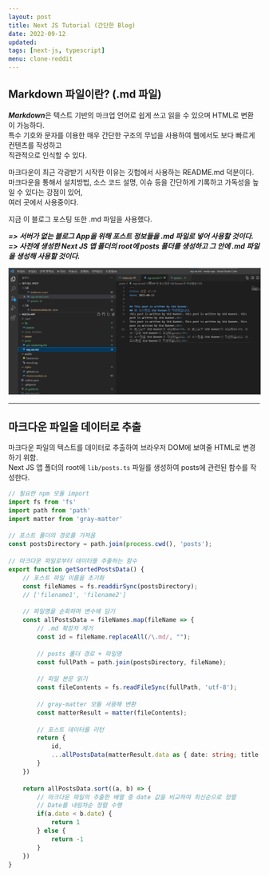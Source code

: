 ```yaml
---
layout: post
title: Next JS Tutorial (간단한 Blog)
date: 2022-09-12
updated: 
tags: [next-js, typescript]
menu: clone-reddit
---
```

## Markdown 파일이란? (.md 파일)
***Markdown***은 텍스트 기반의 마크업 언어로 쉽게 쓰고 읽을 수 있으며 HTML로 변환이 가능하다.   
특수 기호와 문자를 이용한 매우 간단한 구조의 무넙을 사용하여 웹에서도 보다 빠르게 컨텐츠를 작성하고   
직관적으로 인식할 수 있다.  

마크다운이 최근 각광받기 시작한 이유는 깃헙에서 사용하는 README.md 덕분이다.   
마크다운을 통해서 설치방법, 소스 코드 설명, 이슈 등을 간단하게 기록하고 가독성을 높일 수 있다는 강점이 있어,   
여러 곳에서 사용중이다.

지금 이 블로그 포스팅 또한 .md 파일을 사용했다.

***=> 서버가 없는 블로그 App을 위해 포스트 정보들을 .md 파일로 넣어 사용할 것이다.***   
***=> 사전에 생성한 Next JS 앱 폴더의 root에 posts 폴더를 생성하고 그 안에 .md 파일을 생성해 사용할 것이다.***

<img src="\assets\img\posts\nextjs-tutorial\posts_dir.png" style="border: 1px solid gray;" />

- - - 

## 마크다운 파일을 데이터로 추출
마크다운 파일의 텍스트를 데이터로 추출하여 브라우저 DOM에 보여줄 HTML로 변경하기 위함.   
Next JS 앱 폴더의 root에 `lib/posts.ts` 파일를 생성하여 posts에 관련된 함수를 작성한다.

```typescript
// 필요한 npm 모듈 import
import fs from 'fs'
import path from 'path'
import matter from 'gray-matter'

// 포스트 폴더의 경로를 가져옴
const postsDirectory = path.join(process.cwd(), 'posts');

// 마크다운 파일로부터 데이터를 추출하는 함수
export function getSortedPostsData() {
    // 포스트 파일 이름을 초기화
    const fileNames = fs.readdirSync(postsDirectory);
    // ['filename1', 'filename2']

    // 파일명을 순회하며 변수에 담기
    const allPostsData = fileNames.map(fileName => {
        // .md 확장자 제거
        const id = fileName.replaceAll(/\.md/, "");

        // posts 폴더 경로 + 파일명
        const fullPath = path.join(postsDirectory, fileName);

        // 파일 본문 읽기
        const fileContents = fs.readFileSync(fullPath, 'utf-8');

        // gray-matter 모듈 사용해 변환
        const matterResult = matter(fileContents);

        // 포스트 데이터를 리턴
        return {
            id,
            ...allPostsData(matterResult.data as { date: string; title: string })
        }
    })

    return allPostsData.sort((a, b) => {
        // 마크다운 파일의 추출한 배열 중 date 값을 비교하여 최신순으로 정렬
        // Date를 내림차순 정렬 수행
        if(a.date < b.date) {
            return 1
        } else {
            return -1
        }
    })
}
```